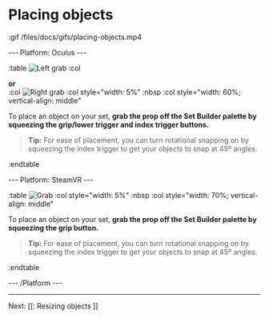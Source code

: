 # Placing objects

:gif /files/docs/gifs/placing-objects.mp4

--- Platform: Oculus ---

:table
	![Left grab](/files/docs/graphics/Oculus-touch-alt_L-trigger_L-grip.png)
:col
	<div class="center middle"><b>or</b></div>
:col
	![Right grab](/files/docs/graphics/Oculus-touch_R-trigger_R-grip.png)
:col style="width: 5%"
	:nbsp
:col style="width: 60%; vertical-align: middle"

To place an object on your set, **grab the prop off the Set Builder palette by squeezing the grip/lower trigger and index trigger buttons.**

> **Tip:** For ease of placement, you can turn rotational snapping on by squeezing the index trigger to get your objects to snap at 45º angles.

:endtable

--- Platform: SteamVR ---

:table
	![Grab](/files/docs/graphics/Vive_grip.png)
:col style="width: 5%"
	:nbsp
:col style="width: 70%; vertical-align: middle"

To place an object on your set, **grab the prop off the Set Builder palette by squeezing the grip button.**

> **Tip:** For ease of placement, you can turn rotational snapping on by squeezing the index trigger to get your objects to snap at 45º angles.

:endtable

--- /Platform ---

---

Next: [[: Resizing objects ]]
